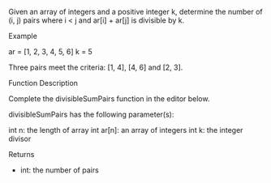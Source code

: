 Given an array of integers and a positive integer k, determine the number of (i, j) pairs where i < j and 
ar[i] + ar[j] is divisible by k.

Example

ar = [1, 2, 3, 4, 5, 6]
k = 5


Three pairs meet the criteria: [1, 4], [4, 6] and [2, 3].

Function Description

Complete the divisibleSumPairs function in the editor below.

divisibleSumPairs has the following parameter(s):

int n: the length of array
int ar[n]: an array of integers
int k: the integer divisor

Returns
- int: the number of pairs